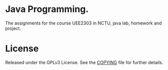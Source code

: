 Java Programming.
====================================

The assignments for the course UEE2303 in NCTU, java lab, homework and project.

License
====================================

Released under the GPLv3 License.  See the [COPYING][copying] file for further details.

[copying]: http://github.com/chichunchen/Java/blob/master/COPYING
